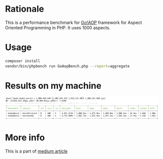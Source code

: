 # Rationale
This is a performance benchmark for [Go!AOP](https://github.com/goaop/framework) framework for Aspect Oriented Programming
in PHP. It uses 1000 aspects.

# Usage
```bash
composer install
vendor/bin/phpbench run GoAopBench.php --report=aggregate
```

# Results on my machine
![screenshot](https://github.com/ivastly/goaop-hello-world/raw/benchmark/aop-bench-1000classes.png)

# More info
This is a part of [medium article](https://medium.com) 
